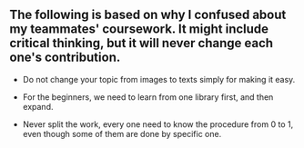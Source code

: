 ## The following is based on why I confused about my teammates' coursework. It might include critical thinking, but it will never change each one's contribution.


* Do not change your topic from images to texts simply for making it easy.

* For the beginners, we need to learn from one library first, and then expand.

* Never split the work, every one need to know the procedure from 0 to 1, even though some of them are done by specific one.
